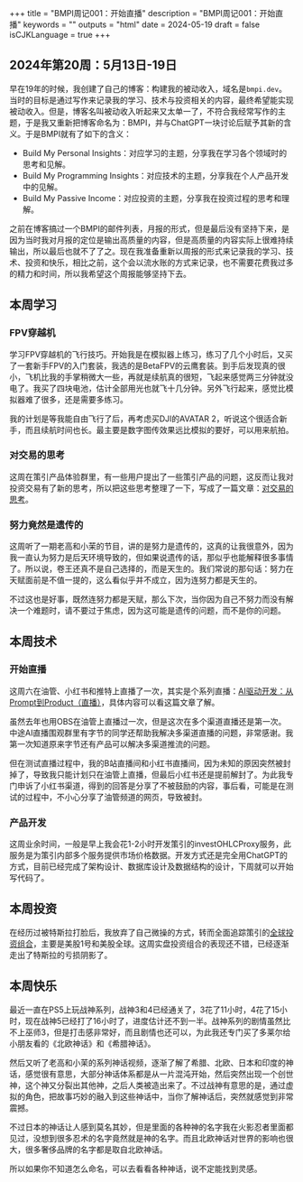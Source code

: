 +++
title = "BMPI周记001：开始直播"
description = "BMPI周记001：开始直播"
keywords = ""
outputs = "html"
date = 2024-05-19
draft = false
isCJKLanguage = true
+++

## 2024年第20周：5月13日-19日

早在19年的时候，我创建了自己的博客：构建我的被动收入，域名是`bmpi.dev`。当时的目标是通过写作来记录我的学习、技术与投资相关的内容，最终希望能实现被动收入。但是，博客名叫被动收入听起来又太单一了，不符合我经常写作的主题，于是我又重新把博客命名为：BMPI，并与ChatGPT一块讨论后赋予其新的含义。于是BMPI就有了如下的含义：

- Build My Personal Insights：对应学习的主题，分享我在学习各个领域时的思考和见解。
- Build My Programming Insights：对应技术的主题，分享我在个人产品开发中的见解。
- Build My Passive Income：对应投资的主题，分享我在投资过程的思考和理解。

之前在博客搞过一个BMPI的邮件列表，月报的形式，但是最后没有坚持下来，是因为当时我对月报的定位是输出高质量的内容，但是高质量的内容实际上很难持续输出，所以最后也就不了了之。现在我准备重新以周报的形式来记录我的学习、技术、投资和快乐，相比之前，这个会以流水账的方式来记录，也不需要花费我过多的精力和时间，所以我希望这个周报能够坚持下去。

## 本周学习

### FPV穿越机

学习FPV穿越机的飞行技巧。开始我是在模拟器上练习，练习了几个小时后，又买了一套新手FPV的入门套装，我选的是BetaFPV的云鹰套装。到手后发现真的很小，飞机比我的手掌稍微大一些，再就是续航真的很短，飞起来感觉两三分钟就没电了。我买了四块电池，估计全部用光也就飞十几分钟。另外飞行起来，感觉比模拟器难了很多，还是需要多练习。

我的计划是等我能自由飞行了后，再考虑买DJI的AVATAR 2，听说这个很适合新手，而且续航时间也长。最主要是数字图传效果远比模拟的要好，可以用来航拍。

### 对交易的思考

这周在策引产品体验群里，有一些用户提出了一些策引产品的问题，这反而让我对投资交易有了新的思考，所以把这些思考整理了一下，写成了一篇文章：[对交易的思考](https://www.bmpi.dev/self/thinking-in-trade/)。

### 努力竟然是遗传的

这周听了一期老高和小茉的节目，讲的是努力是遗传的，这真的让我很意外，因为我一直认为努力是后天环境导致的，但如果说遗传的话，那似乎也能解释很多事情了。所以说，卷王还真不是自己选择的，而是天生的。我们常说的那句话：努力在天赋面前是不值一提的，这么看似乎并不成立，因为连努力都是天生的。

不过这也是好事，既然连努力都是天赋，那么下次，当你因为自己不努力而没有解决一个难题时，请不要过于焦虑，因为这可能是遗传的问题，而不是你的问题。

## 本周技术

### 开始直播

这周六在油管、小红书和推特上直播了一次，其实是个系列直播：[AI驱动开发：从Prompt到Product（直播）](https://www.bmpi.dev/dev/ai-driven-development-live-video/)，具体内容可以看这篇文章了解。

虽然去年也用OBS在油管上直播过一次，但是这次在多个渠道直播还是第一次。中途AI直播围观群里有字节的同学还帮助我解决多渠道直播的问题，非常感谢。我第一次知道原来字节还有产品可以解决多渠道推流的问题。

但在测试直播过程中，我的B站直播间和小红书直播间，因为未知的原因突然被封掉了，导致我只能计划只在油管上直播，但最后小红书还是提前解封了。为此我专门申诉了小红书渠道，得到的回答是分享了不被鼓励的内容，事后看，可能是在测试的过程中，不小心分享了油管频道的网页，导致被封。

### 产品开发

这周业余时间，一般是早上我会花1-2小时开发策引的investOHLCProxy服务，此服务是为策引内部多个服务提供市场价格数据。开发方式还是完全用ChatGPT的方式，目前已经完成了架构设计、数据库设计及数据结构的设计，下周就可以开始写代码了。

## 本周投资

在经历过被特斯拉打脸后，我放弃了自己微操的方式，转而全面追踪策引的[全球投资组合](https://www.myinvestpilot.com/portfolios)，主要是美股1号和美股全球。这周实盘投资组合的表现还不错，已经逐渐走出了特斯拉的亏损阴影了。

## 本周快乐

最近一直在PS5上玩战神系列，战神3和4已经通关了，3花了11小时，4花了15小时，现在战神5已经打了16小时了，进度估计还不到一半。战神系列的剧情虽然比不上巫师3，但是打击感非常好，而且剧情也还可以，为此我还专门买了多莱尔给小朋友看的《北欧神话》和《希腊神话》。

然后又听了老高和小茉的系列神话视频，逐渐了解了希腊、北欧、日本和印度的神话，感觉很有意思，大部分神话体系都是从一片混沌开始，然后突然出现一个创世神，这个神又分裂出其他神，之后人类被造出来了。不过战神有意思的是，通过虚拟的角色，把故事巧妙的融入到这些神话中，当你了解神话后，突然就感觉到非常震撼。

不过日本的神话让人感到莫名其妙，但是里面的各种神的名字我在火影忍者里面都见过，没想到很多忍术的名字竟然就是神的名字。而且北欧神话对世界的影响也很大，很多奢侈品牌的名字都是取自北欧神话。

所以如果你不知道怎么命名，可以去看看各种神话，说不定能找到灵感。
